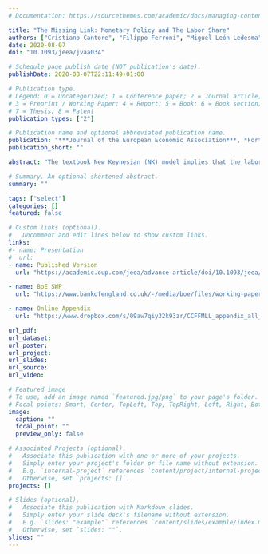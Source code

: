 ```yaml
---
# Documentation: https://sourcethemes.com/academic/docs/managing-content/

title: "The Missing Link: Monetary Policy and The Labor Share"
authors: ["Cristiano Cantore", "Filippo Ferroni", "Miguel León-Ledesma"]
date: 2020-08-07
doi: "10.1093/jeea/jvaa034"

# Schedule page publish date (NOT publication's date).
publishDate: 2020-08-07T22:11:49+01:00

# Publication type.
# Legend: 0 = Uncategorized; 1 = Conference paper; 2 = Journal article;
# 3 = Preprint / Working Paper; 4 = Report; 5 = Book; 6 = Book section;
# 7 = Thesis; 8 = Patent
publication_types: ["2"]

# Publication name and optional abbreviated publication name.
publication: "***Journal of the European Economic Association***, *Forthcoming*"
publication_short: ""

abstract: "The textbook New Keynesian (NK) model implies that the labor share is procyclical conditional on a monetary policy shock. We present evidence that a monetary policy tightening robustly increased the labor share and decreased real wages during the Great Moderation period in the United States, the Euro Area, the United Kingdom, Australia, and Canada. We show that this is inconsistent not only with the basic NK model, but also with medium-scale NK models commonly used for monetary policy analysis and where it is possible to break the direct link between the labor share and the inverse markup. Our results imply that either NK models are unable to separate the dynamics of the labor share from the markup or markups do not respond in the way NK models predict."

# Summary. An optional shortened abstract.
summary: ""

tags: ["select"]
categories: []
featured: false

# Custom links (optional).
#   Uncomment and edit lines below to show custom links.
links:
#- name: Presentation
#  url:
- name: Published Version
  url: "https://academic.oup.com/jeea/advance-article/doi/10.1093/jeea/jvaa034/5884931"

- name: BoE SWP
  url: "https://www.bankofengland.co.uk/-/media/boe/files/working-paper/2020/the-missing-link-monetary-policy-and-the-labor-share.pdf?la=en&hash=A322DA7BFBCEE59B4093807B8D3A88682DB45713"

- name: Online Appendix
  url: "https://www.dropbox.com/s/09aw7qiy32k93zr/CCFFMLL_appendix_all_May_10_final.pdf?dl=0"

url_pdf:
url_dataset:
url_poster:
url_project:
url_slides:
url_source:
url_video:

# Featured image
# To use, add an image named `featured.jpg/png` to your page's folder.
# Focal points: Smart, Center, TopLeft, Top, TopRight, Left, Right, BottomLeft, Bottom, BottomRight.
image:
  caption: ""
  focal_point: ""
  preview_only: false

# Associated Projects (optional).
#   Associate this publication with one or more of your projects.
#   Simply enter your project's folder or file name without extension.
#   E.g. `internal-project` references `content/project/internal-project/index.md`.
#   Otherwise, set `projects: []`.
projects: []

# Slides (optional).
#   Associate this publication with Markdown slides.
#   Simply enter your slide deck's filename without extension.
#   E.g. `slides: "example"` references `content/slides/example/index.md`.
#   Otherwise, set `slides: ""`.
slides: ""
---
```

